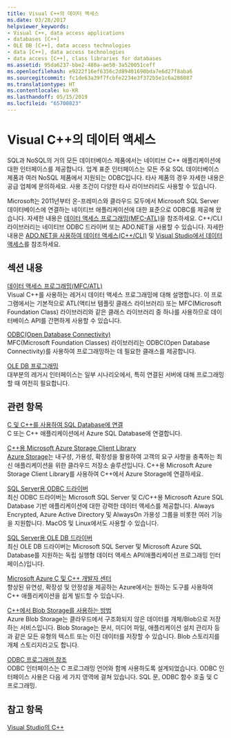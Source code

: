 ```yaml
---
title: Visual C++의 데이터 액세스
ms.date: 03/28/2017
helpviewer_keywords:
- Visual C++, data access applications
- databases [C++]
- OLE DB [C++], data access technologies
- data [C++], data access technologies
- data access [C++], class libraries for databases
ms.assetid: 95da6237-bbe2-480a-ae50-3a520051ceff
ms.openlocfilehash: e9222f16ef6356c2d89401690bda7e6d27f8aba6
ms.sourcegitcommit: fc1de63a39f7fcbfe2234e3f372b5e1c6a286087
ms.translationtype: HT
ms.contentlocale: ko-KR
ms.lasthandoff: 05/15/2019
ms.locfileid: "65708023"
---
```

# <a name="data-access-in-visual-c"></a>Visual C++의 데이터 액세스

SQL과 NoSQL의 거의 모든 데이터베이스 제품에서는 네이티브 C++ 애플리케이션에 대한 인터페이스를 제공합니다. 업계 표준 인터페이스는 모든 주요 SQL 데이터베이스 제품과 여러 NoSQL 제품에서 지원되는 ODBC입니다. 타사 제품의 경우 자세한 내용은 공급 업체에 문의하세요. 사용 조건이 다양한 타사 라이브러리도 사용할 수 있습니다.

Microsoft는 2011년부터 온-프레미스와 클라우드 모두에서 Microsoft SQL Server 데이터베이스에 연결하는 네이티브 애플리케이션에 대한 표준으로 ODBC를 제공해 왔습니다. 자세한 내용은 [데이터 액세스 프로그래밍\(MFC-ATL\)](data-access-programming-mfc-atl.md)을 참조하세요. C++/CLI 라이브러리는 네이티브 ODBC 드라이버 또는 ADO.NET을 사용할 수 있습니다. 자세한 내용은 [ADO.NET을 사용하여 데이터 액세스(C++/CLI)](../dotnet/data-access-using-adonet-cpp-cli.md) 및 [Visual Studio에서 데이터 액세스](https://docs.microsoft.com/visualstudio/data-tools/accessing-data-in-visual-studio)를 참조하세요.

## <a name="in-this-section"></a>섹션 내용

[데이터 액세스 프로그래밍(MFC/ATL)](data-access-programming-mfc-atl.md)<br/>
Visual C++를 사용하는 레거시 데이터 액세스 프로그래밍에 대해 설명합니다. 이 프로그램에서는 기본적으로 ATL(액티브 템플릿 클래스 라이브러리) 또는 MFC(Microsoft Foundation Class) 라이브러리와 같은 클래스 라이브러리 중 하나를 사용하므로 데이터베이스 API를 간편하게 사용할 수 있습니다.

[ODBC(Open Database Connectivity)](odbc/open-database-connectivity-odbc.md)<br/>
MFC(Microsoft Foundation Classes) 라이브러리는 ODBC(Open Database Connectivity)를 사용하여 프로그래밍하는 데 필요한 클래스를 제공합니다.

[OLE DB 프로그래밍](oledb/ole-db-programming.md)<br/>
대부분의 레거시 인터페이스는 일부 시나리오에서, 특히 연결된 서버에 대해 프로그래밍할 때 여전히 필요합니다.

## <a name="related-topics"></a>관련 항목

[C 및 C++를 사용하여 SQL Database에 연결](/azure/sql-database/sql-database-develop-cplusplus-simple)<br/>
C 또는 C++ 애플리케이션에서 Azure SQL Database에 연결합니다.

[C++용 Microsoft Azure Storage Client Library](https://github.com/Azure/azure-storage-cpp)<br/>
[Azure Storage](/azure/storage/storage-introduction)는 내구성, 가용성, 확장성을 활용하여 고객의 요구 사항을 충족하는 최신 애플리케이션을 위한 클라우드 저장소 솔루션입니다. C++용 Microsoft Azure Storage Client Library를 사용하여 C++에서 Azure Storage에 연결하세요.

[SQL Server용 ODBC 드라이버](/sql/connect/odbc/microsoft-odbc-driver-for-sql-server)<br/>
최신 ODBC 드라이버는 Microsoft SQL Server 및 C/C++용 Microsoft Azure SQL Database 기반 애플리케이션에 대한 강력한 데이터 액세스를 제공합니다. Always Encrypted, Azure Active Directory 및 AlwaysOn 가용성 그룹을 비롯한 여러 기능을 지원합니다. MacOS 및 Linux에서도 사용할 수 있습니다.

[SQL Server용 OLE DB 드라이버](/sql/connect/oledb/oledb-driver-for-sql-server)<br/>
최신 OLE DB 드라이버는 Microsoft SQL Server 및 Microsoft Azure SQL Database를 지원하는 독립 실행형 데이터 액세스 API(애플리케이션 프로그래밍 인터페이스)입니다.

[Microsoft Azure C 및 C++ 개발자 센터](https://azure.microsoft.com/develop/cpp/)<br/>
향상된 유연성, 확장성 및 안정성을 제공하는 Azure에서는 원하는 도구를 사용하여 C++ 애플리케이션을 쉽게 빌드할 수 있습니다.

[C++에서 Blob Storage를 사용하는 방법](https://docs.microsoft.com/azure/storage/storage-c-plus-plus-how-to-use-blobs)<br/>
Azure Blob Storage는 클라우드에서 구조화되지 않은 데이터를 개체/Blob으로 저장하는 서비스입니다. Blob Storage는 문서, 미디어 파일, 애플리케이션 설치 관리자 등과 같은 모든 유형의 텍스트 또는 이진 데이터를 저장할 수 있습니다. Blob 스토리지를 개체 스토리지라고도 합니다.

[ODBC 프로그래머 참조](https://docs.microsoft.com/sql/odbc/reference/odbc-programmer-s-reference)<br/>
ODBC 인터페이스는 C 프로그래밍 언어와 함께 사용하도록 설계되었습니다. ODBC 인터페이스 사용은 다음 세 가지 영역에 걸쳐 있습니다. SQL 문, ODBC 함수 호출 및 C 프로그래밍.

## <a name="see-also"></a>참고 항목

[Visual Studio의 C++](../overview/visual-cpp-in-visual-studio.md)
